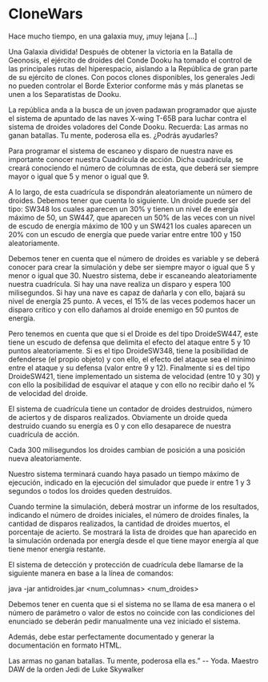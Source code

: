 # CloneWars
Hace mucho tiempo, en una galaxia muy, ¡muy lejana [...]

Una Galaxia dividida! Después de obtener la victoria en la Batalla de Geonosis, el ejército de droides del Conde Dooku ha tomado el control de las principales rutas del hiperespacio, aislando a la República de gran parte de su ejército de clones. Con pocos clones disponibles, los generales Jedi no pueden controlar el Borde Exterior conforme más y más planetas se unen a los Separatistas de Dooku.

La república anda a la busca de un joven padawan programador que ajuste el sistema de apuntado de las naves X-wing T-65B para luchar contra el sistema de droides voladores del Conde Dooku. Recuerda: Las armas no ganan batallas. Tu mente, poderosa ella es. ¿Podrás ayudarles?

Para programar el sistema de escaneo y disparo de nuestra nave es importante conocer nuestra Cuadrícula de acción. Dicha cuadrícula, se creará conociendo el número de columnas de esta, que deberá ser siempre mayor o igual que 5 y menor o igual que 9.

A lo largo, de esta cuadrícula se dispondrán aleatoriamente un número de droides. Debemos tener que cuenta lo siguiente. Un droide puede ser del tipo: SW348 los cuales aparecen un 30% y tienen un nivel de energía máximo de 50, un SW447, que aparecen un 50% de las veces con un nivel de escudo de energía máximo de 100 y un SW421 los cuales aparecen un 20% con un escudo de energía que puede variar entre entre 100 y 150 aleatoriamente.

Debemos tener en cuenta que el número de droides es variable y se deberá conocer para crear la simulación y debe ser siempre mayor o igual que 5 y menor o igual que 30. Nuestro sistema, debe ir escaneando aleatoriamente nuestra cuadrícula. Si hay una nave realiza un disparo y espera 100 milisegundos. Si hay una nave es capaz de dañarla y con ello, bajará su nivel de energía 25 punto. A veces, el 15% de las veces podemos hacer un disparo crítico y con ello dañamos al droide enemigo en 50 puntos de energía.

Pero tenemos en cuenta que que si el Droide es del tipo DroideSW447, este tiene un escudo de defensa que delimita el efecto del ataque entre 5 y 10 puntos aleatoriamente. Si es el tipo DroideSW348, tiene la posibilidad de defenderse (el propio objeto) y con ello, el efecto del ataque sea el mínimo entre el ataque y su defensa (valor entre 9 y 12). Finalmente si es del tipo DroideSW421, tiene implementado un sistema de velocidad (entre 10 y 30) y con ello la posibilidad de esquivar el ataque y con ello no recibir daño el % de velocidad del droide.

El sistema de cuadrícula tiene un contador de droides destruidos, número de aciertos y de disparos realizados. Obviamente un droide queda destruido cuando su energía es 0 y con ello desaparece de nuestra cuadrícula de acción.

Cada 300 milisegundos los droides cambian de posición a una posición nueva aleatoriamente.

Nuestro sistema terminará cuando haya pasado un tiempo máximo de ejecución, indicado en la ejecución del simulador que puede ir entre 1 y 3 segundos o todos los droides queden destruídos.

Cuando termine la simulación, deberá mostrar un informe de los resultados, indicando el número de droides iniciales, el número de droides finales, la cantidad de disparos realizados, la cantidad de droides muertos, el porcentaje de acierto. Se mostrará la lista de droides que han aparecido en la simulación ordenada por energía desde el que tiene mayor energía al que tiene menor energía restante.

El sistema de detección y protección de cuadrícula debe llamarse de la siguiente manera en base a la línea de comandos:

java -jar antidroides.jar <num_columnas> <num_droides>

Debemos tener en cuenta que si el sistema no se llama de esa manera o el número de parámetro o valor de estos no coincide con las condiciones del enunciado se deberán pedir manualmente una vez iniciado el sistema.

Además, debe estar perfectamente documentado y generar la documentación en formato HTML.

Las armas no ganan batallas. Tu mente, poderosa ella es.” -- Yoda. Maestro DAW de la orden Jedi de Luke Skywalker
